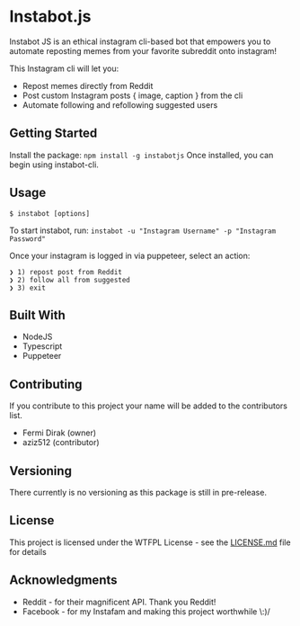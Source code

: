 # Instabot.js

Instabot JS is an ethical instagram cli-based bot that empowers you to automate reposting memes from your favorite subreddit onto instagram!

This Instagram cli will let you:
* Repost memes directly from Reddit
* Post custom Instagram posts { image, caption } from the cli
* Automate following and refollowing suggested users

## Getting Started

Install the package: `npm install -g instabotjs`
Once installed, you can begin using instabot-cli.

## Usage

`$ instabot [options]`

To start instabot, run:
`instabot -u "Instagram Username" -p "Instagram Password"`

Once your instagram is logged in via puppeteer, select an action:
```
❯ 1) repost post from Reddit
❯ 2) follow all from suggested
❯ 3) exit
```

## Built With

* NodeJS
* Typescript
* Puppeteer

## Contributing

If you contribute to this project your name will be added to the contributors list.

* Fermi Dirak (owner)
* aziz512 (contributor)

## Versioning

There currently is no versioning as this package is still in pre-release.

## License

This project is licensed under the WTFPL License - see the [LICENSE.md](LICENSE.md) file for details

## Acknowledgments

* Reddit - for their magnificent API. Thank you Reddit!
* Facebook - for my Instafam and making this project worthwhile \\:)/